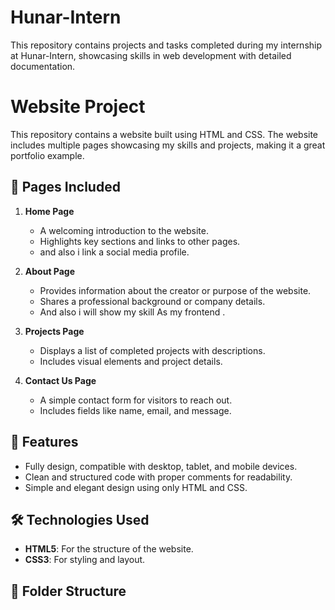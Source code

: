 # Hunar-Intern
This repository contains projects and tasks completed during my internship at Hunar-Intern, showcasing skills in web development with detailed documentation.


# Website Project

This repository contains a website built using HTML and CSS. The website includes multiple pages showcasing my skills and projects, making it a great portfolio example.

## 📄 Pages Included

1. **Home Page**  
   - A welcoming introduction to the website.  
   - Highlights key sections and links to other pages.
   - and also i link a social media profile.

2. **About Page**  
   - Provides information about the creator or purpose of the website.  
   - Shares a professional background or company details.
   - And also i will show my skill As my frontend .

3. **Projects Page**  
   - Displays a list of completed projects with descriptions.  
   - Includes visual elements and project details.

4. **Contact Us Page**  
   - A simple contact form for visitors to reach out.  
   - Includes fields like name, email, and message.

## 🌟 Features

- Fully design, compatible with desktop, tablet, and mobile devices.
- Clean and structured code with proper comments for readability.
- Simple and elegant design using only HTML and CSS.

## 🛠️ Technologies Used

- **HTML5**: For the structure of the website.
- **CSS3**: For styling and layout.

## 📂 Folder Structure

